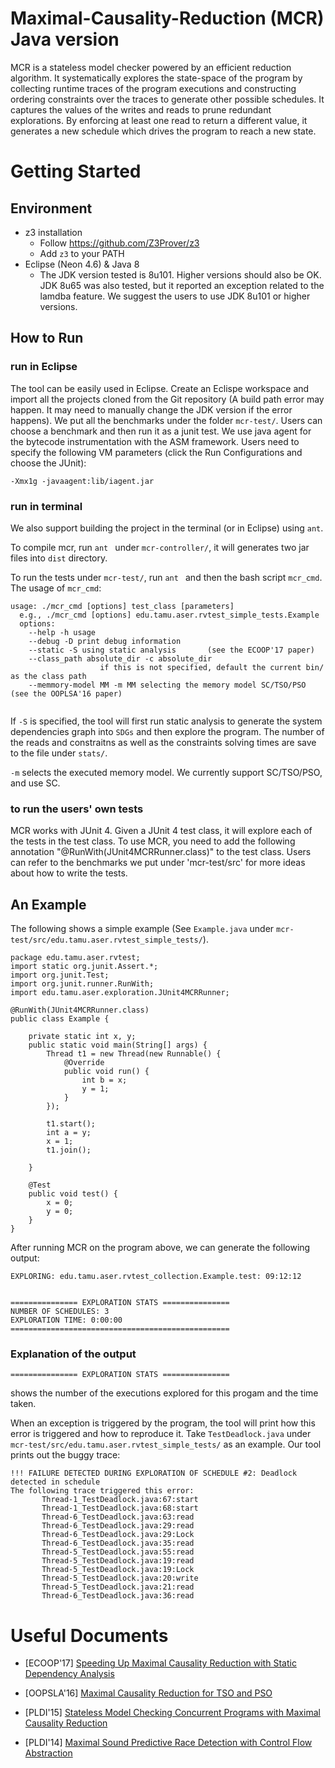 # Maximal-Causality-Reduction (MCR) Java version

MCR is a stateless model checker powered by an efficient reduction algorithm. It systematically explores the state-space of the program by collecting runtime traces of the program executions and constructing ordering constraints over the traces to generate other possible schedules. It captures the values of the writes and reads to prune redundant explorations. By enforcing at least one read to return a different value, it generates a new schedule which drives the program to reach a new state. 

# Getting Started

## Environment
* z3 installation
	* Follow https://github.com/Z3Prover/z3
	* Add `z3` to your PATH
* Eclipse (Neon 4.6) & Java 8
	* The JDK version tested is 8u101. Higher versions should also be OK. JDK 8u65 was also tested, but it reported an exception related to the lamdba feature. We suggest the users to use JDK 8u101 or higher versions.

## How to Run
### run in Eclipse
The tool can be easily used in Eclipse. Create an Eclispe workspace and import all the projects cloned from the Git repository (A build path error may happen. It may need to manually change the JDK version if the error happens). We put all the benchmarks under the folder `mcr-test/`. Users can choose a benchmark and then run it as a junit test. We use java agent for the bytecode instrumentation with the ASM framework. Users need to specify the following VM parameters (click the Run Configurations and choose the JUnit):

```
-Xmx1g -javaagent:lib/iagent.jar 
```

### run in terminal

We also support building the project in the terminal (or in Eclipse) using `ant`. 

To compile mcr, run `ant ` under `mcr-controller/`, it will generates two jar files into `dist` directory. 

To run the tests under `mcr-test/`, run `ant ` and then the bash script `mcr_cmd`. 
The usage of `mcr_cmd`:

```
usage: ./mcr_cmd [options] test_class [parameters]
  e.g., ./mcr_cmd [options] edu.tamu.aser.rvtest_simple_tests.Example
  options:
  	--help -h usage
	--debug -D print debug information
	--static -S using static analysis       (see the ECOOP'17 paper)
	--class_path absolute_dir -c absolute_dir
					if this is not specified, default the current bin/ as the class path
	--memmory-model MM -m MM selecting the memory model SC/TSO/PSO  (see the OOPLSA'16 paper)
	
```

If `-S` is specified, the tool will first run static analysis to generate the system dependencies graph into `SDGs` and then explore the program. The number of the reads and constraitns as well as the constraints solving times are save to the file under `stats/`.

`-m` selects the executed memory model. We currently support SC/TSO/PSO, and use SC. 

### to run the users' own tests

MCR works with JUnit 4. Given a JUnit 4 test class, it will explore
each of the tests in the test class. To use MCR, you need to add the
following annotation "@RunWith(JUnit4MCRRunner.class)" to the
test class. Users can refer to the benchmarks we put under 'mcr-test/src' 
for more ideas about how to write the tests.

## An Example

The following shows a simple example (See `Example.java` under `mcr-test/src/edu.tamu.aser.rvtest_simple_tests/`).


```
package edu.tamu.aser.rvtest;
import static org.junit.Assert.*;
import org.junit.Test;
import org.junit.runner.RunWith;
import edu.tamu.aser.exploration.JUnit4MCRRunner;

@RunWith(JUnit4MCRRunner.class)
public class Example {

	private static int x, y;
	public static void main(String[] args) {
		Thread t1 = new Thread(new Runnable() {
			@Override
			public void run() {
				int b = x;
				y = 1;
			}
		});

		t1.start();
		int a = y;
		x = 1;
		t1.join();
		
	}

	@Test
	public void test() {
		x = 0;
		y = 0;
	}
}
```

After running MCR on the program above, we can generate the following output:

```
EXPLORING: edu.tamu.aser.rvtest_collection.Example.test: 09:12:12


=============== EXPLORATION STATS ===============
NUMBER OF SCHEDULES: 3
EXPLORATION TIME: 0:00:00
=================================================

```

### Explanation of the output


`=============== EXPLORATION STATS ===============`

shows the number of the executions explored for this progam and the time taken.

When an exception is triggered by the program, the tool will print how this error is triggered and how to reproduce it. Take `TestDeadlock.java` under `mcr-test/src/edu.tamu.aser.rvtest_simple_tests/` as an example. Our tool prints out
the buggy trace:

```
!!! FAILURE DETECTED DURING EXPLORATION OF SCHEDULE #2: Deadlock detected in schedule
The following trace triggered this error:
       Thread-1_TestDeadlock.java:67:start
       Thread-1_TestDeadlock.java:68:start
       Thread-6_TestDeadlock.java:63:read
       Thread-6_TestDeadlock.java:29:read
       Thread-6_TestDeadlock.java:29:Lock
       Thread-6_TestDeadlock.java:35:read
       Thread-5_TestDeadlock.java:55:read
       Thread-5_TestDeadlock.java:19:read
       Thread-5_TestDeadlock.java:19:Lock
       Thread-5_TestDeadlock.java:20:write
       Thread-5_TestDeadlock.java:21:read
       Thread-6_TestDeadlock.java:36:read
```



# Useful Documents
* [ECOOP'17] [Speeding Up Maximal Causality Reduction with Static Dependency Analysis](https://huangshiyou.github.io/files/Huang-ECOOP-2017-16.pdf)

* [OOPSLA'16] [Maximal Causality Reduction for TSO and PSO](https://huangshiyou.github.io/files/mcr_relax-huang.pdf)

* [PLDI'15] [Stateless Model Checking Concurrent Programs with Maximal Causality Reduction](https://parasol.tamu.edu/~jeff/academic/mcr.pdf)

* [PLDI'14] [Maximal Sound Predictive Race Detection
with Control Flow Abstraction](http://fsl.cs.illinois.edu/FSL/papers/2014/huang-meredith-rosu-2014-pldi/huang-meredith-rosu-2014-pldi-public.pdf)

